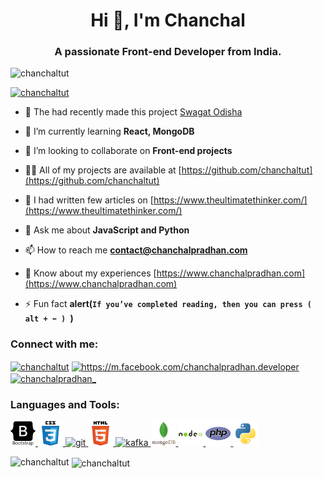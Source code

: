 <h1 align="center">Hi 👋, I'm Chanchal</h1>
<h3 align="center">A passionate Front-end Developer from India.</h3>

<p align="left"> <img src="https://komarev.com/ghpvc/?username=chanchaltut&label=Profile%20views&color=0e75b6&style=flat" alt="chanchaltut" /> </p>

<p align="left"> <a href="https://github.com/ryo-ma/github-profile-trophy"><img src="https://github-profile-trophy.vercel.app/?username=chanchaltut" alt="chanchaltut" /></a> </p>

- 🔭 The had recently made this project [Swagat Odisha](https://www.swagatodisha.com)

- 🌱 I’m currently learning **React, MongoDB**

- 👯 I’m looking to collaborate on **Front-end projects**

- 👨‍💻 All of my projects are available at [https://github.com/chanchaltut](https://github.com/chanchaltut)

- 📝 I had written few articles on [https://www.theultimatethinker.com/](https://www.theultimatethinker.com/)

- 💬 Ask me about **JavaScript and Python**

- 📫 How to reach me **contact@chanchalpradhan.com**

- 📄 Know about my experiences [https://www.chanchalpradhan.com](https://www.chanchalpradhan.com)

- ⚡ Fun fact **alert(`If you’ve completed reading, then you can press ( alt + ⬅ ) `)**
<h3 align="left">Connect with me:</h3>
<p align="left">
<a href="https://twitter.com/chanchaltut" target="blank"><img align="center" src="https://raw.githubusercontent.com/rahuldkjain/github-profile-readme-generator/master/src/images/icons/Social/twitter.svg" alt="chanchaltut" height="30" width="40" /></a>
<a href="https://fb.com/https://m.facebook.com/chanchalpradhan.developer" target="blank"><img align="center" src="https://raw.githubusercontent.com/rahuldkjain/github-profile-readme-generator/master/src/images/icons/Social/facebook.svg" alt="https://m.facebook.com/chanchalpradhan.developer" height="30" width="40" /></a>
<a href="https://instagram.com/chanchalpradhan_" target="blank"><img align="center" src="https://raw.githubusercontent.com/rahuldkjain/github-profile-readme-generator/master/src/images/icons/Social/instagram.svg" alt="chanchalpradhan_" height="30" width="40" /></a>
</p>

<h3 align="left">Languages and Tools:</h3>
<p align="left"> <a href="https://getbootstrap.com" target="_blank" rel="noreferrer"> <img src="https://raw.githubusercontent.com/devicons/devicon/master/icons/bootstrap/bootstrap-plain-wordmark.svg" alt="bootstrap" width="40" height="40"/> </a> <a href="https://www.w3schools.com/css/" target="_blank" rel="noreferrer"> <img src="https://raw.githubusercontent.com/devicons/devicon/master/icons/css3/css3-original-wordmark.svg" alt="css3" width="40" height="40"/> </a> <a href="https://git-scm.com/" target="_blank" rel="noreferrer"> <img src="https://www.vectorlogo.zone/logos/git-scm/git-scm-icon.svg" alt="git" width="40" height="40"/> </a> <a href="https://www.w3.org/html/" target="_blank" rel="noreferrer"> <img src="https://raw.githubusercontent.com/devicons/devicon/master/icons/html5/html5-original-wordmark.svg" alt="html5" width="40" height="40"/> </a> <a href="https://developer.mozilla.org/en-US/docs/Web/JavaScript" target="_blank" rel="noreferrer"> <img src="https://www.vectorlogo.zone/logos/apache_kafka/apache_kafka-icon.svg" alt="kafka" width="40" height="40"/> </a> <a href="https://www.mongodb.com/" target="_blank" rel="noreferrer"> <img src="https://raw.githubusercontent.com/devicons/devicon/master/icons/mongodb/mongodb-original-wordmark.svg" alt="mongodb" width="40" height="40"/> </a> <a href="https://nodejs.org" target="_blank" rel="noreferrer"> <img src="https://raw.githubusercontent.com/devicons/devicon/master/icons/nodejs/nodejs-original-wordmark.svg" alt="nodejs" width="40" height="40"/> </a> <a href="https://www.php.net" target="_blank" rel="noreferrer"> <img src="https://raw.githubusercontent.com/devicons/devicon/master/icons/php/php-original.svg" alt="php" width="40" height="40"/> </a> <a href="https://www.python.org" target="_blank" rel="noreferrer"> <img src="https://raw.githubusercontent.com/devicons/devicon/master/icons/python/python-original.svg" alt="python" width="40" height="40"/> </a> </p>

<p><img align="left" src="https://github-readme-stats.vercel.app/api/top-langs?username=chanchaltut&show_icons=true&locale=en&layout=compact" alt="chanchaltut" /></p>

<p>&nbsp;<img align="center" src="https://github-readme-stats.vercel.app/api?username=chanchaltut&show_icons=true&locale=en" alt="chanchaltut" /></p>
